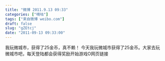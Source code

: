 ```yaml
---
title: "微博 2011.9.13 09:33"
categories: ["嘀咕"]
tags: ["来自微博 weibo.com"]
draft: false
slug: "gZEtcj"
date: "2011-09-13 09:33:00"
---
```


<p>我玩微城市，获得了25金币，真不赖！ 今天我玩微城市获得了25金币。大家去玩微城市吧，每天登陆都会获得奖励开始游戏O网页链接 ​​​​</p>
